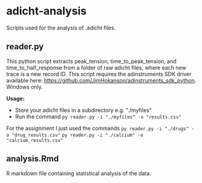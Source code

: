 # adicht-analysis
Scripts used for the analysis of .adicht files.

## reader.py
This python script extracts peak_tension, time_to_peak_tension, and time_to_half_response from a folder of raw adicht files, where each new trace is a new record ID.
This script requires the adinstruments SDK driver available here: https://github.com/JimHokanson/adinstruments_sdk_python. Windows only.

**Usage:**
 - Store your adicht files in a subdirectory e.g. "./myfiles"
 - Run the command `py reader.py -i "./myfiles" -o "results.csv"`

For the assignment I just used the commands
`py reader.py -i "./drugs" -o "drug_results.csv"`
`py reader.py -i "./calcium" -o "calcium_results.csv"`

## analysis.Rmd
R markdown file containing statistical analysis of the data.
